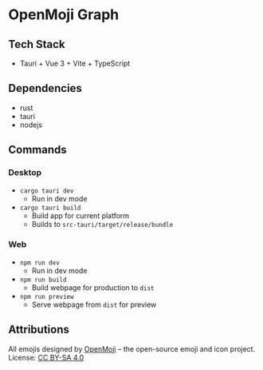 # OpenMoji Graph

## Tech Stack
- Tauri + Vue 3 + Vite + TypeScript

## Dependencies

- rust
- tauri
- nodejs


## Commands

### Desktop
- `cargo tauri dev`
    - Run in dev mode
- `cargo tauri build`
    - Build app for current platform
    - Builds to `src-tauri/target/release/bundle`

### Web

- `npm run dev`
    - Run in dev mode
- `npm run build` 
    - Build webpage for production to `dist`
- `npm run preview`
    - Serve webpage from `dist` for preview


## Attributions

All emojis designed by [OpenMoji](https://openmoji.org/) – the open-source emoji and icon project. License: [CC BY-SA 4.0](https://creativecommons.org/licenses/by-sa/4.0/#)
